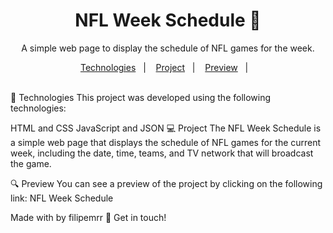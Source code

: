 <h1 align="center"> NFL Week Schedule 🏈</h1>
<p align="center">
A simple web page to display the schedule of NFL games for the week.
</p>
<p align="center">
  <a href="#-technologies">Technologies</a>&nbsp;&nbsp;&nbsp;|&nbsp;&nbsp;&nbsp;
  <a href="#-project">Project</a>&nbsp;&nbsp;&nbsp;|&nbsp;&nbsp;&nbsp;
  <a href="#-preview">Preview</a>&nbsp;&nbsp;&nbsp;|&nbsp;&nbsp;&nbsp;
  
</p>

</p>
<br>
🚀 Technologies
This project was developed using the following technologies:

HTML and CSS
JavaScript and JSON
💻 Project
The NFL Week Schedule is a simple web page that displays the schedule of NFL games for the current week, including the date, time, teams, and TV network that will broadcast the game.

🔍 Preview
You can see a preview of the project by clicking on the following link: NFL Week Schedule



Made with  by filipemrr :wave: Get in touch!
